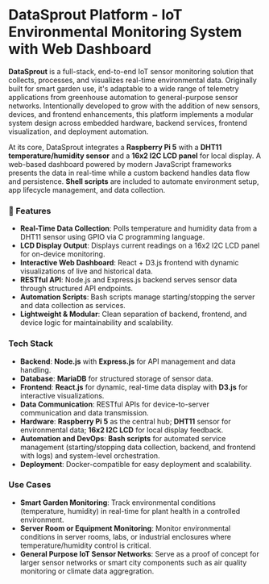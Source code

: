 # DataSprout Platform - IoT Environmental Monitoring System with Web Dashboard

**DataSprout** is a full-stack, end-to-end IoT sensor monitoring solution that collects, processes, and visualizes real-time environmental data. Originally built for smart garden use, it's adaptable to a wide range of telemetry applications from greenhouse automation to general-purpose sensor networks. Intentionally developed to grow with the addition of new sensors, devices, and frontend enhancements, this platform implements a modular system design across embedded hardware, backend services, frontend visualization, and deployment automation. 

At its core, DataSprout integrates a **Raspberry Pi 5** with a **DHT11 temperature/humidity sensor** and a **16x2 I2C LCD panel** for local display. A web-based dashboard powered by modern JavaScript frameworks presents the data in real-time while a custom backend handles data flow and persistence. **Shell scripts** are included to automate environment setup, app lifecycle management, and data collection.

### 🌱 Features

* **Real-Time Data Collection**: Polls temperature and humidity data from a DHT11 sensor using GPIO via C programming language.
* **LCD Display Output**: Displays current readings on a 16x2 I2C LCD panel for on-device monitoring.
* **Interactive Web Dashboard**: React + D3.js frontend with dynamic visualizations of live and historical data.
* **RESTful API**: Node.js and Express.js backend serves sensor data through structured API endpoints.
* **Automation Scripts**: Bash scripts manage starting/stopping the server and data collection as services.
* **Lightweight & Modular**: Clean separation of backend, frontend, and device logic for maintainability and scalability.

### Tech Stack

* **Backend**: **Node.js** with **Express.js** for API management and data handling.
* **Database**: **MariaDB** for structured storage of sensor data.
* **Frontend**: **React.js** for dynamic, real-time data display with **D3.js** for interactive visualizations.
* **Data Communication**: RESTful APIs for device-to-server communication and data transmission.
* **Hardware**: **Raspberry Pi 5** as the central hub; **DHT11** sensor for environmental data; **16x2 I2C LCD** for local display feedback.
* **Automation and DevOps**: **Bash scripts** for automated service management (starting/stopping data collection, backend, and frontend with logs) and system-level orchestration.
* **Deployment**: Docker-compatible for easy deployment and scalability.

### Use Cases

* **Smart Garden Monitoring**: Track environmental conditions (temperature, humidity) in real-time for plant health in a controlled environment.
* **Server Room or Equipment Monitoring**: Monitor environmental conditions in server rooms, labs, or industrial enclosures where temperature/humidity control is critical.
* **General Purpose IoT Sensor Networks**: Serve as a proof of concept for larger sensor networks or smart city components such as air quality monitoring or climate data aggregration.
